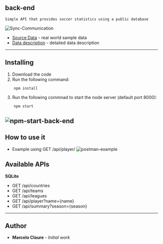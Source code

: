 ## back-end
```
Simple API that provides soccer statistics using a public database
```
![Sync-Communication](https://user-images.githubusercontent.com/24611413/62910994-b8626400-bd50-11e9-923b-ef0d5d8f3c1f.jpg)

* [Source Data](https://www.kaggle.com/hugomathien/soccer) - real world sample data 
* [Data description](http://www.football-data.co.uk/notes.txt) - detailed data description
---
## Installing

1. Download the code
2. Run the following command:
```
    npm install
```
3. Run the following commnad to start the node server (default port 8000):
```
    npm start
```
![npm-start-back-end](https://user-images.githubusercontent.com/24611413/67206646-13af7300-f3e0-11e9-8474-040a7dc4e94d.jpg)
---
## How to use it

- Example using GET /api/player/
![postman-example](https://user-images.githubusercontent.com/24611413/67207344-60477e00-f3e1-11e9-87fe-ca86649e8906.jpg)

## Available APIs

**SQLite**
* GET /api/countries
* GET /api/teams
* GET /api/leagues
* GET /api/player?name={name}
* GET /api/summary?season={season}
---
## Author

* **Marcelo Claure** - *Initial work*
